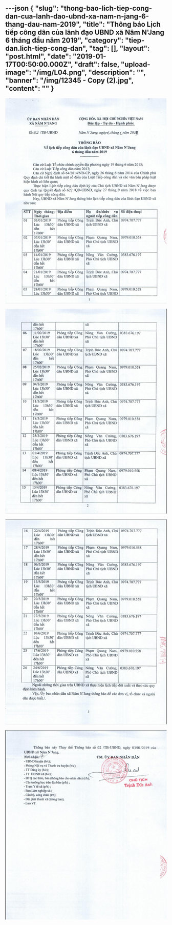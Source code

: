 ---json
{
    "slug": "thong-bao-lich-tiep-cong-dan-cua-lanh-dao-ubnd-xa-nam-n-jang-6-thang-dau-nam-2019",
    "title": "Thông báo Lịch tiếp công dân của lãnh đạo UBND xã Nâm N'Jang 6 tháng đầu năm 2019",
    "category": "tiep-dan.lich-tiep-cong-dan",
    "tag": [],
    "layout": "post.html",
    "date": "2019-01-17T00:50:00.000Z",
    "draft": false,
    "upload-image": "/img/L04.png",
    "description": "",
    "banner": "/img/12345 - Copy (2).jpg",
    "__content__": ""
}
---
<p><img alt="" src="/img/L01.png" /></p>

<p><img alt="" src="/img/L02.png" /></p>

<p><img alt="" src="/img/L03.png" /></p>

<p><img alt="" src="/img/L04.png" /></p>
